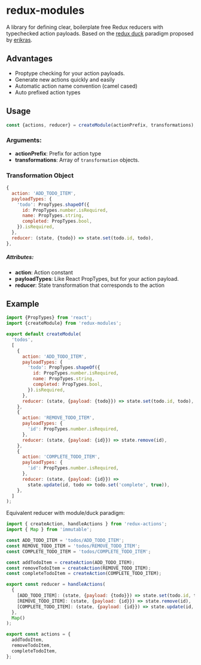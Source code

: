 # redux-modules
A library for defining clear, boilerplate free Redux reducers with typechecked action payloads. Based on the [redux duck](https://github.com/erikras/ducks-modular-redux) paradigm proposed by [erikras](https://github.com/erikras/).

## Advantages
- Proptype checking for your action payloads.
- Generate new actions quickly and easily
- Automatic action name convention (camel cased)
- Auto prefixed action types

## Usage
```js
const {actions, reducer} = createModule(actionPrefix, transformations);
```
### Arguments:
- **actionPrefix**: Prefix for action type
- **transformations**: Array of `transformation` objects.

### Transformation Object
```js
{
  action: 'ADD_TODO_ITEM',
  payloadTypes: {
    'todo': PropTypes.shapeOf({
      id: PropTypes.number.isRequired,
      name: PropTypes.string,
      completed: PropTypes.bool,
    }).isRequired,
  },
  reducer: (state, {todo}) => state.set(todo.id, todo),
},
```
##### Attributes:
- **action**: Action constant
- **payloadTypes**: Like React PropTypes, but for your action payload.
- **reducer**: State transformation that corresponds to the action

## Example
```js
import {PropTypes} from 'react';
import {createModule} from 'redux-modules';

export default createModule(
  'todos',
  [
    {
      action: 'ADD_TODO_ITEM',
      payloadTypes: {
        'todo': PropTypes.shapeOf({
          id: PropTypes.number.isRequired,
          name: PropTypes.string,
          completed: PropTypes.bool,
        }).isRequired,
      },
      reducer: (state, {payload: {todo}}) => state.set(todo.id, todo),
    },
    {
      action: 'REMOVE_TODO_ITEM',
      payloadTypes: {
        'id': PropTypes.number.isRequired,
      },
      reducer: (state, {payload: {id}}) => state.remove(id),
    },
    {
      action: 'COMPLETE_TODO_ITEM',
      payloadTypes: {
        'id': PropTypes.number.isRequired,
      },
      reducer: (state, {payload: {id}}) =>
        state.update(id, todo => todo.set('complete', true)),
    },
  ]
);
```

Equivalent reducer with module/duck paradigm:
```js
import { createAction, handleActions } from 'redux-actions';
import { Map } from 'immutable';

const ADD_TODO_ITEM = 'todos/ADD_TODO_ITEM';
const REMOVE_TODO_ITEM = 'todos/REMOVE_TODO_ITEM';
const COMPLETE_TODO_ITEM = 'todos/COMPLETE_TODO_ITEM';

const addTodoItem = createAction(ADD_TODO_ITEM);
const removeTodoItem = createAction(REMOVE_TODO_ITEM);
const completeTodoItem = createAction(COMPLETE_TODO_ITEM);

export const reducer = handleActions(
  {
    [ADD_TODO_ITEM]: (state, {payload: {todo}}) => state.set(todo.id, todo),
    [REMOVE_TODO_ITEM]: (state, {payload: {id}}) => state.remove(id),
    [COMPLETE_TODO_ITEM]: (state, {payload: {id}}) => state.update(id, todo => todo.set('complete', true)),
  },
  Map()
);

export const actions = {
  addTodoItem,
  removeTodoItem,
  completeTodoItem,
};
```

